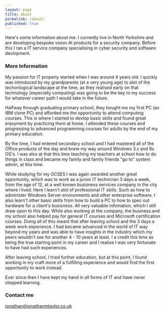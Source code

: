 ```yaml
---
layout: page
title: About
permalink: /about/
published: true
---
```


Here's some information about me. I currently live in North Yorkshire and are developing bespoke vision AI products for a security company.
Before this I ran a IT service company specialising in cyber security and software devlopment.  


### More Information
My passion for IT properly started when I was around 4 years old. I quickly was introduced by my grandparents (at a very young age) to alot of the techonlogical landscape at the time, as they realised early on that technology (especially computing) was going to be the key to my success for whatever career path I would take in the future. 

Halfway through graduating primary school, they bought me my first PC (an IBM clone PC) and afforded me the opportunity to attend computing courses. This is where I started to devlop basic skills and found great enjoyment by practicing them at home. I attended these courses and progressing to advanced programming courses for adults by the end of my primary education.

By the time, I had entered secondary school and I had mastered all of the Office products of the day and knew my way around Windows 3.x and 9x OS's. I was also at that this time teaching my teachers at school how to do things in class and became my family and family friends "go to" system admin, at this time. 

While studying for my GCSES I was again awarded another great opportunity, which was to work as a junior IT technician 3 days a week, from the age of 12, at a well known busisness services company in the city where i lived. Here I learn't alot of professional IT skills. Such as how to administer Windows Server environments and other enterprise software. I also learn't other basic skills from how to build a PC to how to spec out hardware for a client's busisness. All very valuable infomation, which I still draw upon to this day. While also working at the company, the business and my school also helped pay for general IT courses and Microsoft certification courses. Doing all of this meant that after leaving school and the 3 days a week work experience. I had became advanced in the world of IT way beyond my years and was able to have insights in the industry which my peers wouldn't see for another 4 - 10 years at least. I a credit this time as being the true starting point in my career and I realise I was very fortunate to have had such experiences.

After leaving school, I tried further education, but at this point, I found working in my craft more of a fulfilling experience and would find the first opportunity to work instead.

Ever since then I have kept my hand in all forms of IT and have never stopped learning. 

### Contact me

[jonathan@jonathanmtaylor.co.uk](mailto:jonathan@jonathanmtaylor.co.uk)
